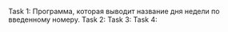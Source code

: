 Task 1:  Программа, которая выводит название дня недели по введенному номеру.
Task 2: 
Task 3: 
Task 4:
